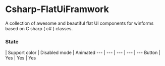 # Csharp-FlatUiFramwork

A collection of awesome and beautiful flat UI components for winforms based on C sharp ( c# )  classes.

### State

 | Support color | Disabled mode | Animated
--- | --- | --- | --- | ---
Button | Yes | Yes | Yes
